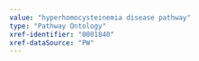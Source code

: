 ```yaml
---
value: "hyperhomocysteinemia disease pathway"
type: "Pathway Ontology"
xref-identifier: "0001840"
xref-dataSource: "PW"
---
```

